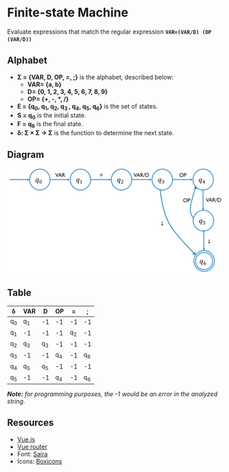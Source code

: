 # Finite-state Machine

Evaluate expressions that match the regular expression **`VAR=(VAR/D) (OP (VAR/D))`**

## Alphabet

- **Σ = {VAR, D, OP, =, ;}** is the alphabet, described below:
  - **VAR= {a, b}**
  - **D= {0, 1, 2, 3, 4, 5, 6, 7, 8, 9}**
  - **OP= {+, -, \*, /}**
- **E = {q<sub>0</sub>, q<sub>1</sub>, q<sub>2</sub>, q<sub>3
  </sub>, q<sub>4</sub>, q<sub>5</sub>, q<sub>6</sub>}**
  is the set of states.
- **S = q<sub>0</sub>** is the initial state.
- **F = q<sub>6</sub>** is the final state.
- **δ: Σ × Σ → Σ** is the function to determine the next state.

## Diagram

![diagram](img/diagram.png)

## Table

| δ             | VAR           | D             | OP            | =             | ;             |
| ------------- | ------------- | ------------- | ------------- | ------------- | ------------- |
| q<sub>0</sub> | q<sub>1</sub> | -1            | -1            | -1            | -1            |
| q<sub>1</sub> | -1            | -1            | -1            | q<sub>2</sub> | -1            |
| q<sub>2</sub> | q<sub>3</sub> | q<sub>3</sub> | -1            | -1            | -1            |
| q<sub>3</sub> | -1            | -1            | q<sub>4</sub> | -1            | q<sub>6</sub> |
| q<sub>4</sub> | q<sub>5</sub> | q<sub>5</sub> | -1            | -1            | -1            |
| q<sub>5</sub> | -1            | -1            | q<sub>4</sub> | -1            | q<sub>6</sub> |

**_Note:_** _for programming purposes, the -1 would be an error in the analyzed string._

## Resources

- [Vue.js](https://vuejs.org/)
- [Vue router](https://router.vuejs.org/)
- Font: [Saira](https://fonts.google.com/specimen/Saira)
- Icons: [Boxicons](https://boxicons.com/)
